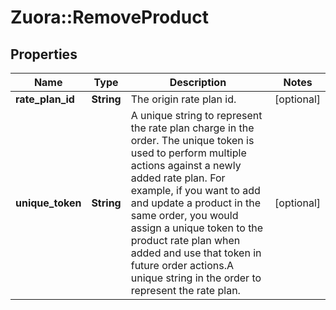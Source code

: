 # Zuora::RemoveProduct

## Properties
Name | Type | Description | Notes
------------ | ------------- | ------------- | -------------
**rate_plan_id** | **String** | The origin rate plan id.  | [optional] 
**unique_token** | **String** | A unique string to represent the rate plan charge in the order. The unique token is used to perform multiple actions against a newly added rate plan. For example, if you want to add and update a product in the same order, you would assign a unique token to the product rate plan when added and use that token in future order actions.A unique string in the order to represent the rate plan. | [optional] 


